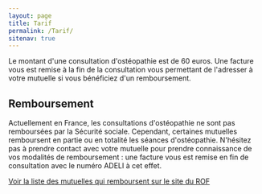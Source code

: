 ```yaml
---
layout: page
title: Tarif
permalink: /Tarif/
sitenav: true
---
```


Le montant d'une consultation d'ostéopathie est de 60 euros.
Une facture vous est remise à la fin de la consultation vous permettant de l'adresser à votre mutuelle si vous bénéficiez d'un remboursement.

## Remboursement

Actuellement en France, les consultations d'ostéopathie ne sont pas remboursées par la Sécurité sociale.
Cependant, certaines mutuelles remboursent en partie ou en totalité les séances d'ostéopathie.
N'hésitez pas à prendre contact avec votre mutuelle pour prendre connaissance de vos modalités de remboursement :
une facture vous est remise en fin de consultation avec le numéro ADELI à cet effet.

[Voir la liste des mutuelles qui remboursent sur le site du ROF](http://www.osteopathie.org/mutuelles.html)
